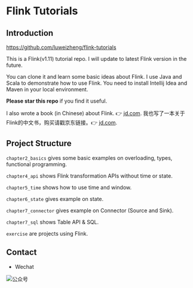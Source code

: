# Flink Tutorials

## Introduction

https://github.com/luweizheng/flink-tutorials

This is a Flink(v1.11) tutorial repo. I will update to latest Flink version in the future.

You can clone it and learn some basic ideas about Flink. I use Java and Scala to demonstrate how to use Flink. You need to install Intellij Idea and Maven in your local environment.

**Please star this repo** if you find it useful.

I also wrote a book (in Chinese) about Flink. 👉 [jd.com](https://item.jd.com/13154364.html).
我也写了一本关于Flink的中文书，购买请戳京东链接。👉 [jd.com](https://item.jd.com/13154364.html).

## Project Structure

`chapter2_basics` gives some basic examples on overloading, types, functional programming.

`chapter4_api` shows Flink transformation APIs without time or state.

`chapter5_time` shows how to use time and window.

`chapter6_state` gives example on state.

`chapter7_connector` gives example on Connector (Source and Sink).

`chapter7_sql` shows Table API & SQL.

`exercise` are projects using Flink.

## Contact

* Wechat

![公众号](http://aixingqiu-1258949597.cos.ap-beijing.myqcloud.com/2019-11-20-021810.png)

